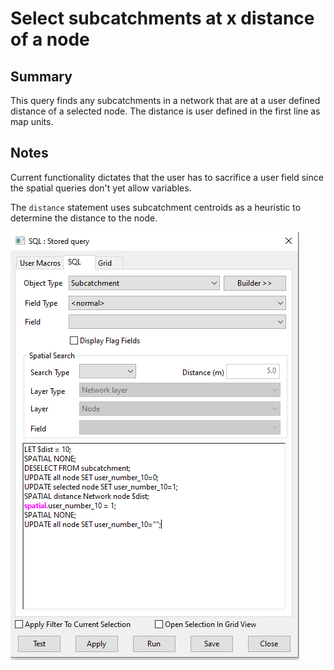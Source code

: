 # Select subcatchments at x distance of a node
## Summary
This query finds any subcatchments in a network that are at a user defined distance of a selected node. The distance is user defined in the first line as map units.

## Notes
Current functionality dictates that the user has to sacrifice a user field since the spatial queries don't yet allow variables.

The `distance` statement uses subcatchment centroids as a heuristic to determine the distance to the node.

![](screenshot.png)